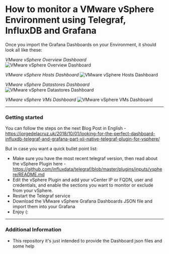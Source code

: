 How to monitor a VMware vSphere Environment using Telegraf, InfluxDB and Grafana
===================
Once you import the Grafana Dashboards on your Environment, it should look all like these:

*VMware vSphere Overview Dashboard*
![VMware vSphere Overview Dashboard](https://www.jorgedelacruz.es/wp-content/uploads/2018/10/vsphere-dashboard-grafana7.png)

*VMware vSphere Hosts Dashboard*
![VMware vSphere Hosts Dashboard](https://www.jorgedelacruz.es/wp-content/uploads/2020/10/vsppherehosts.png)

*VMware vSphere Datastores Dashboard*
![VMware vSphere Datastores Dashboard](https://www.jorgedelacruz.es/wp-content/uploads/2020/10/vspheredatastores.png)

*VMware vSphere VMs Dashboard*
![VMware vSphere VMs Dashboard](https://jorgedelacruz.uk/wp-content/uploads/2018/10/vsphere-dashboard-vms-grafana7.png)

----------

### Getting started
You can follow the steps on the next Blog Post in English - https://jorgedelacruz.uk/2018/10/01/looking-for-the-perfect-dashboard-influxdb-telegraf-and-grafana-part-xii-native-telegraf-plugin-for-vsphere/

But in case you want a quick bullet point list:
* Make sure you have the most recent telegraf version, then read about the vSphere Plugin here - https://github.com/influxdata/telegraf/blob/master/plugins/inputs/vsphere/README.md
* Edit the vSphere Plugin and add your vCenter IP or FQDN, user and credentials, and enable the sections you want to monitor or exclude from your vSphere.
* Restart the Telegraf service
* Download the VMware vSphere Grafana Dashboards JSON file and import them into your Grafana
* Enjoy (:

----------

### Additional Information
* This repository it's just intended to provide the Dashboard json files and some help

